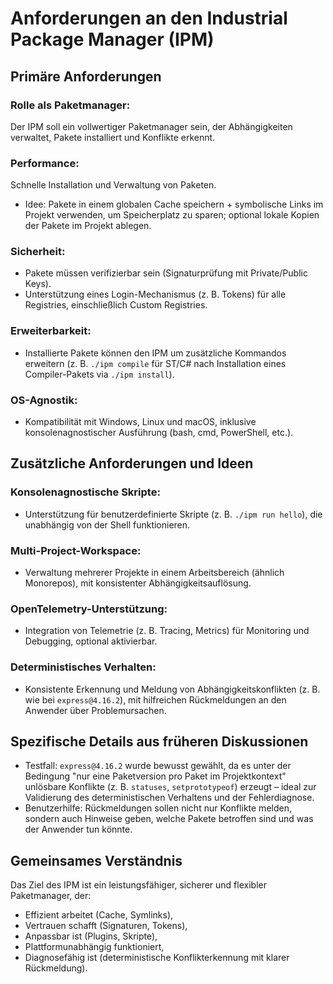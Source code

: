# Anforderungen an den Industrial Package Manager (IPM)

## Primäre Anforderungen

### Rolle als Paketmanager:

Der IPM soll ein vollwertiger Paketmanager sein, der Abhängigkeiten verwaltet, Pakete installiert und Konflikte erkennt.

### Performance:

Schnelle Installation und Verwaltung von Paketen.

- Idee: Pakete in einem globalen Cache speichern + symbolische Links im Projekt verwenden, um Speicherplatz zu sparen; optional lokale Kopien der Pakete im Projekt ablegen.

### Sicherheit:

- Pakete müssen verifizierbar sein (Signaturprüfung mit Private/Public Keys).
- Unterstützung eines Login-Mechanismus (z. B. Tokens) für alle Registries, einschließlich Custom Registries.

### Erweiterbarkeit:

- Installierte Pakete können den IPM um zusätzliche Kommandos erweitern (z. B. `./ipm compile` für ST/C# nach Installation eines Compiler-Pakets via `./ipm install`).

### OS-Agnostik:

- Kompatibilität mit Windows, Linux und macOS, inklusive konsolenagnostischer Ausführung (bash, cmd, PowerShell, etc.).

## Zusätzliche Anforderungen und Ideen

### Konsolenagnostische Skripte:

- Unterstützung für benutzerdefinierte Skripte (z. B. `./ipm run hello`), die unabhängig von der Shell funktionieren.

### Multi-Project-Workspace:

- Verwaltung mehrerer Projekte in einem Arbeitsbereich (ähnlich Monorepos), mit konsistenter Abhängigkeitsauflösung.

### OpenTelemetry-Unterstützung:

- Integration von Telemetrie (z. B. Tracing, Metrics) für Monitoring und Debugging, optional aktivierbar.

### Deterministisches Verhalten:

- Konsistente Erkennung und Meldung von Abhängigkeitskonflikten (z. B. wie bei `express@4.16.2`), mit hilfreichen Rückmeldungen an den Anwender über Problemursachen.

## Spezifische Details aus früheren Diskussionen

- Testfall: `express@4.16.2` wurde bewusst gewählt, da es unter der Bedingung "nur eine Paketversion pro Paket im Projektkontext" unlösbare Konflikte (z. B. `statuses`, `setprototypeof`) erzeugt – ideal zur Validierung des deterministischen Verhaltens und der Fehlerdiagnose.
- Benutzerhilfe: Rückmeldungen sollen nicht nur Konflikte melden, sondern auch Hinweise geben, welche Pakete betroffen sind und was der Anwender tun könnte.

## Gemeinsames Verständnis

Das Ziel des IPM ist ein leistungsfähiger, sicherer und flexibler Paketmanager, der:

- Effizient arbeitet (Cache, Symlinks),
- Vertrauen schafft (Signaturen, Tokens),
- Anpassbar ist (Plugins, Skripte),
- Plattformunabhängig funktioniert,
- Diagnosefähig ist (deterministische Konflikterkennung mit klarer Rückmeldung).
